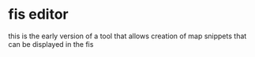 # fis editor

this is the early version of a tool that allows creation of map snippets that can be displayed in the fis
